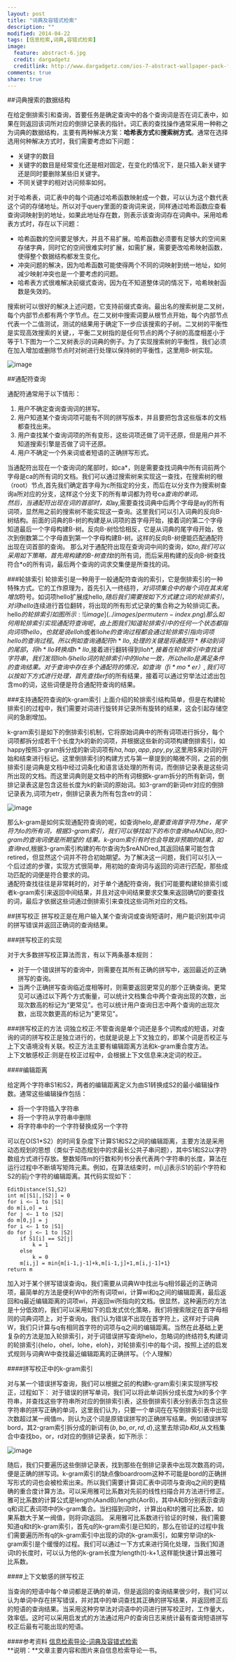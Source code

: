 ```yaml
---
layout: post
title: "词典及容错式检索"
description: ""
modified: 2014-04-22
tags: [信息检索,词典,容错式检索]
image:
  feature: abstract-6.jpg
  credit: dargadgetz
  creditlink: http://www.dargadgetz.com/ios-7-abstract-wallpaper-pack-for-iphone-5-and-ipod-touch-retina/
comments: true
share: true
---
```


##词典搜索的数据结构

在给定倒排索引和查询，首要任务是确定查询中的各个查询词是否在词汇表中，如果在则返回该词所对应的倒排记录表的指针。词汇表的查找操作通常采用一种称之为词典的数据结构，主要有两种解决方案：**哈希表方式**和**搜索树方式**。通常在选择选用何种解决方式时，我们需要考虑如下问题：                       

* 关键字的数目    
* 关键字的数目是经常变化还是相对固定，在变化的情况下，是只插入新关键字还是同时要删除某些旧关键字。  
* 不同关键字的相对访问频率如何。   

对于哈希表，词汇表中的每个词通过哈希函数映射成一个数，可以认为这个数代表这个词的存储地址。所以对于query里面的查询词来说，同样通过哈希函数应查看查询词映射到的地址，如果此地址存在数，则表示该查询词存在词典中。采用哈希表方式时，存在以下问题：          
    
* 哈希函数的空间要足够大，并且不易扩展。哈希函数必须要有足够大的空间来               存储字典，同时它的空间很难实时扩展，如需扩展，需要更改哈希映射函数，使得整个数据结构都发生变化。 
* 冲突问题的解决，因为哈希函数可能使得两个不同的词映射到统一地址，如何减少映射冲突也是一个要考虑的问题。   
* 哈希表方式很难解决前缀式查询，因为在不知道整体词的情况下，哈希映射函数是失效的。  

搜索树可以很好的解决上述问题，它支持前缀式查询。最出名的搜索树是二叉树，每个内部节点都有两个字节点。在二叉树中搜索词要从根节点开始，每个内部节点代表一个二值测试，测试的结果用于确定下一步应该搜索的子树。二叉树的平衡性是实现高效搜索的关键，，平衡二叉树指的是任何节点的两个子树的高度相差小于等于1.下图为一个二叉树表示的词典的例子。为了实现搜索树的平衡性，我们必须在加入增加或删除节点时对树进行处理以保持树的平衡性，这里用B-树实现。

![image](../images/binary-tree.png)   	

##通配符查询

通配符通常用于以下情形：    
1. 用户不确定查询查询词的拼写。   
2. 用户知道某个查询词项可能有不同的拼写版本，并且要把包含这些版本的文档都查找出来。         
3. 用户查找某个查询词项的所有变形，这些词项还做了词干还原，但是用户并不知道搜索引擎是否做了词干还原。    
4. 用户不确定一个外来词或者短语的正确拼写形式。   

当通配符出现在一个查询词的尾部时，如ca*，则是需要查找词典中所有词前两个字母是ca的所有词的文档。我们可以通过搜索树来实现这一查找，在搜索树的根（root）节点,首先我们确定首字母为c所指定的分支，而后在以分支作为搜索树查询a所对应的分支，这样这个分支下的所有单词都为符号ca*查询的单词。     
然后，当通配符出现在词的首部时，如*ay,需要查找词典中后两个字母是ay的所有词项，显然用之前的搜索树不能实现这一查询。这里我们可以引入词典的反向B-树结构。前面的词典的B-树的构建是从词项的首字母开始，接着词的第二个字母知道最后一个字母构建B-树。反向B-树恰恰相反，它是从词典的尾字母开始，依次到倒数第二个字母直到第一个字母构建B-树。这样的反向B-树便能匹配通配符出现在词首部的查询。
那么对于通配符出现在查询词中间的查询，如t*o,我们可以采用如下策略，首先用构建的B-树查找t*的所有词，而后采用构建的反向B-树查找符合*o的所有词，最后两个查询的词求交集便是所查找的词。

###轮排索引
轮排索引是一种用于一般通配符查询的索引，它是倒排索引的一种特殊方式。它的工作原理为，首先引入一终结符$，对词项集合中的每个词在其末尾增加$符号。如词项hello扩展成hello$,随后我们需要按如下方式建立词的轮排索引，对词hello$连续进行首位翻转，将出现的所有形式记录的集合称之为轮排词汇表。hello$的轮排索引如图所示:   
![image](../images/permutern-index.png)     
那么如何用轮排索引实现通配符查询呢，由上图我们知道轮排索引中的任何一个状态都指向词项hello，也就是说ello$h或者llo$he的查询过程都会通过轮排索引指向词项hello的查询过程。所以例如查询通配符h*llo,处理的关键是将通配符*移动到词的尾部，将h*llo转换成h*llo$,接着进行翻转得到llo$h*,接着在轮排索引中查找该字符串，我们发现llo$h*与hello词的轮排索引中的llo$he一致，所以hello是满足条件的查询结果。       
对于查询中存在多个通配符的情况，如查询（fi*mo*er）,我们可以按如下方式进行处理，首先查找er$fi*的所有结果，接着可以通过穷举法过滤出包含mo的词，这些词便是符合通配符查询的结果。 

###支持通配符查询的k-gram索引
上面介绍的轮排索引结构简单，但是在构建轮排索引的过程中，我们需要对词进行旋转并记录所有旋转的结果，这会引起存储空间的急剧增加。     

k-gram索引是如下的倒排索引机制，它将原始词典中的所有词项进行拆分，每个词项都拆分成若干个长度为k的新的词项，并根据这些新的词项构建倒排索引，如happy按照3-gram拆分成的新词词项有$ha,hap,app,ppy,py$,这里用$来对词的开始和结束进行标记。这里倒排索引的构建方式与第一章提到的略微不同，之前的倒排索引是词典是文档中经过词条化和语言话处理的所有词，而倒排记录表是这些词所出现的文档。而这里词典则是文档中的所有词根据k-gram拆分的所有新词，倒排记录表这是包含这些长度为k的新词的原始词。如3-gram的新词etr对应的倒排记录表为,词项为etr，倒排记录表为所有包含etr的词：    
 
![image](../images/k-gram-index.png)    


那么k-gram是如何实现通配符查询的呢，如查询he*lo,是要查询首字符为he，尾字符为lo的所有词，根据3-gram索引，我们可以够找如下的布尔查询$heANDlo$,则3-gram的查询词便是所期望的
结果。k-gram索引有时也会导致非预期的结果，如查询red*,根据3-gram索引构建的布尔查询为$reANDred,其返回结果可能包含retired，但显然这个词并不符合初始期望。为了解决这一问题，我们可以引入一个后过滤的步骤，实现方式很简单，用初始的查询词与返回的词进行匹配，那些成功匹配的词便是符合要求的词。  
通配符查找往往是非常耗时的，对于单个通配符查询，我们可能要构建轮排索引或者k-gram索引来返回中间结果，并且对这中间结果要求交集来返回确切的要查找的词，最后才依据这些词通过倒排索引来查找这些词所对应的文档。    

##拼写校正
拼写校正是在用户输入某个查询词或查询短语时，用户能识别其中词的拼写错误并返回正确词的查询结果。

###拼写校正的实现

对于大多数拼写校正算法而言，有以下两条基本规则：        

* 对于一个错误拼写的查询中，则需要在其所有正确的拼写中，返回最近的正确拼写的查询。
* 当两个正确拼写查询临近度相等时，则需要返回更常见的那个正确查询。更常见可以通过以下两个方式衡量，可以统计文档集合中两个查询出现的次数，出现次数高的标记为“更常见”。也可以统计用户查询日志中两个查询的出现次数，出现次数更高的标记为"更常见"。  

###拼写校正的方法
词独立校正:不管查询是单个词还是多个词构成的短语，对查询的词的拼写校正是独立进行的，也就是说是上下文独立的，即某个词是否校正与上下文语境没有关联。校正方法主要有编辑距离方法和k-gram重合度方法。   
上下文敏感校正:则是在校正过程中，会根据上下文信息来决定词的校正。

####编辑距离

给定两个字符串S1和S2，两者的编辑距离定义为由S1转换成S2的最小编辑操作数。通常这些编辑操作包括：     
 
* 将一个字符插入字符串   
* 将一个字符从字符串中删除  
* 将字符串中的一个字符替换成另一个字符    

	

可以在O(S1*S2）的时间复杂度下计算S1和S2之间的编辑距离，主要方法是采用动态规划的思想（类似于动态规划中的求最长公共子串问题），其中S1和S2以字符数组方式进行存放。整数矩阵m的行数和列书分表代表两个字符串的长度，算法在运行过程中不断填写矩阵元素。例如，在算法结束时，m[i,j]表示S1的前i个字符和S2的前j个字符的编辑距离。其代码实现如下：
   
``` 
EditDistance(S1,S2) 
int m[|S1|,|S2|] = 0    
for i <— 1 to |S1|      
do m[i,o] = i       
for j <— 1 to |S2|      
do m[0,j] = j
for i <— 1 to |S1|      
do for j <— 1 to |S2|       
    if S1[i] == S2[j]       
        k = 1       
    else        
        k = 0       
    m[i,j] = min{m[i-1,j-1]+k,m[i-1,j]+1,m[i,j-1]+1}        
return m    

```     

加入对于某个拼写错误查询q，我们需要从词典W中找出与q相邻最近的正确词项，最简单的方法是便利W中的所有词项wi，计算wi和q之间的编辑距离，最后返回和q最近编辑距离的词项wi，并返回wi所指向的文档。很显然，这种遍历的方法是十分低效的，我们可以采用如下的启发式优化策略，我们将搜索限定在首字母相同的词典词项上，对于查询q，我们认为错误不出现在首字符上，这样对于词典W，我们只计算与q有相同首字符的词项与q之间的编辑距离。当然在此基础上更复杂的方法是加入轮排索引，对于词错误拼写查询helo，忽略词的终结符$,构建词的轮排索引{helo，ohel，lohe，eloh}，对轮排索引中的每个词，按照上述的启发式规则与词典W中查找最近编辑距离的正确拼写。（个人理解）

####拼写校正中的k-gram索引

对与某一个错误拼写查询，我们可以根据之前的构建k-gram索引来实现拼写校正，过程如下：
对于错误的拼写单词，我们可以将此单词拆分成长度为k的多个字符串，并查找这些字符串所对应的倒排索引表，这些倒排索引表分别表示包含这些字符串的拼写正确的单词，这里我们认为，只要一个单词在在写倒排索引表中出现次数超过某一阀值m，则认为这个词是原错误拼写的正确拼写结果。例如错误拼写bord，其2-gram索引拆分成的新词有{$b,bo,or,rd,d$},这里去除词$b和d$,从文档集合中查找bo，or，rd对应的倒排记录表，如下所示：    

![image](../images/sc-k-gram-index.png) 

	
随后，我们只要遍历这些倒排记录表，找到那些在倒排记录表中出现次数高的词，便是正确的拼写词。k-gram索引的缺点像boardroom这种不可能是bord的正确拼写形式的词也会被检索出来。所以我们需要计算词汇表中词项与查询q之间的更精确的重合度计算方法。可以采用雅可比系数对先前的线性扫描合并方法进行修正。雅可比系数的计算公式是length(AandB)/length(AorB)，其中A和B分别表示查询q和词汇表词项中的k-gram集合。当扫描到词t时，计算出q和t的雅可比系数，如果系数大于某一阀值，则将词t返回。
采用雅可比系数进行验证的时候，我们需要知道q和t的k-gram索引，首先q的k-gram索引是已知的，那么在验证的过程中我们需要遍历所有q的k-gram索引中出现的词t的k-gram索引，如果穷举词t的k-gram索引是个缓慢的过程。我们可以通过一下方式来进行简化处理，当我们知道词t的长度时，可以认为他的k-gram长度为length(t)-k+1,这样能快速计算出雅可比系数。

####上下文敏感的拼写校正

当查询的短语中每个单词都是正确的单词，但是返回的查询结果很少时，我们可以认为单词中存在拼写错误，并对其中的单词查找其正确的拼写结果，并返回修正后的短语的查询结果。当采用这种穷举法对词语中的词进行拼写校正时，工作量大，效率低。这时可以采用启发式的方法通过用户的查询日志来统计最有查询短语拼写校正后最有可能出现的短语。

####参考资料
[信息检索导论-词典及容错式检索](https://www.google.com.hk/search?q=%E4%BF%A1%E6%81%AF%E6%A3%80%E7%B4%A2%E5%AF%BC%E8%AE%BA&oq=%E4%BF%A1%E6%81%AF%E6%A3%80%E7%B4%A2%E5%AF%BC%E8%AE%BA&aqs=chrome..69i57j69i65j69i61l3j0.3218j0j1&sourceid=chrome&ie=UTF-8)  
**说明：**文章主要内容和图片来自信息检索导论一书。




























 




